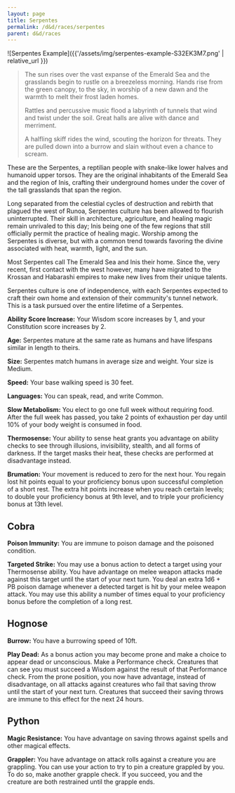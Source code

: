 ```yaml
---
layout: page
title: Serpentes
permalink: /d&d/races/serpentes
parent: d&d/races
---
```


![Serpentes Example]({{'/assets/img/serpentes-example-S32EK3M7.png' | relative_url }})

> The sun rises over the vast expanse of the Emerald Sea and the grasslands begin to rustle on a breezeless morning. Hands rise from the green canopy, to the sky, in worship of a new dawn and the warmth to melt their frost laden homes.
>
> Rattles and percussive music flood a labyrinth of tunnels that wind and twist under the soil. Great halls are alive with dance and merriment.
>
> A halfling skiff rides the wind, scouting the horizon for threats. They are pulled down into a burrow and slain without even a chance to scream.

These are the Serpentes, a reptilian people with snake-like lower halves and humanoid upper torsos. They are the original inhabitants of the Emerald Sea and the region of Inis, crafting their underground homes under the cover of the tall grasslands that span the region.

Long separated from the celestial cycles of destruction and rebirth that plagued the west of Runoa, Serpentes culture has been allowed to flourish uninterrupted. Their skill in architecture, agriculture, and healing magic remain unrivaled to this day; Inis being one of the few regions that still officially permit the practice of healing magic. Worship among the Serpentes is diverse, but with a common trend towards favoring the divine associated with heat, warmth, light, and the sun.

Most Serpentes call The Emerald Sea and Inis their home. Since the, very recent, first contact with the west however, many have migrated to the Krossan and Habarashi empires to make new lives from their unique talents.

Serpentes culture is one of independence, with each Serpentes expected to craft their own home and extension of their community's tunnel network. This is a task pursued over the entire lifetime of a Serpentes.

**Ability Score Increase:** Your Wisdom score increases by 1, and your Constitution score increases by 2.

**Age:** Serpentes mature at the same rate as humans and have lifespans similar in length to theirs.

**Size:** Serpentes match humans in average size and weight. Your size is Medium.

**Speed:** Your base walking speed is 30 feet.

**Languages:** You can speak, read, and write Common.

**Slow Metabolism:** You elect to go one full week without requiring food. After the full week has passed, you take 2 points of exhaustion per day until 10% of your body weight is consumed in food.

**Thermosense:** Your ability to sense heat grants you advantage on ability checks to see through illusions, invisibility, stealth, and all forms of darkness. If the target masks their heat, these checks are performed at disadvantage instead.

**Brumation:** Your movement is reduced to zero for the next hour. You regain lost hit points equal to your proficiency bonus upon successful completion of a short rest. The extra hit points increase when you reach certain levels; to double your proficiency bonus at 9th level, and to triple your proficiency bonus at 13th level.

## Cobra

**Poison Immunity:** You are immune to poison damage and the poisoned condition.

**Targeted Strike:** You may use a bonus action to detect a target using your Thermosense ability. You have advantage on melee weapon attacks made against this target until the start of your next turn. You deal an extra 1d6 + PB poison damage whenever a detected target is hit by your melee weapon attack. You may use this ability a number of times equal to your proficiency bonus before the completion of a long rest.

## Hognose

**Burrow:** You have a burrowing speed of 10ft.

**Play Dead:** As a bonus action you may become prone and make a choice to appear dead or unconscious. Make a Performance check. Creatures that can see you must succeed a Wisdom against the result of that Performance check. From the prone position, you now have advantage, instead of disadvantage, on all attacks against creatures who fail that saving throw until the start of your next turn. Creatures that succeed their saving throws are immune to this effect for the next 24 hours.

## Python

**Magic Resistance:** You have advantage on saving throws against spells and other magical effects.

**Grappler:** You have advantage on attack rolls against a creature you are grappling. You can use your action to try to pin a creature grappled by you. To do so, make another grapple check. If you succeed, you and the creature are both restrained until the grapple ends.
